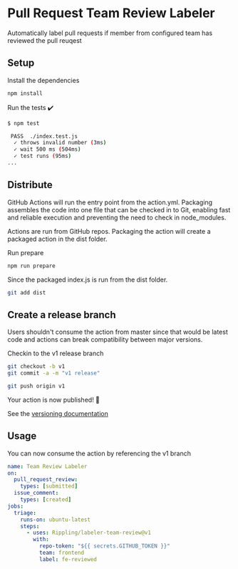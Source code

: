 # Pull Request Team Review Labeler

Automatically label pull requests if member from configured team has reviewed the pull reuqest

## Setup

Install the dependencies

```bash
npm install
```

Run the tests :heavy_check_mark:

```bash
$ npm test

 PASS  ./index.test.js
  ✓ throws invalid number (3ms)
  ✓ wait 500 ms (504ms)
  ✓ test runs (95ms)
...
```

## Distribute

GitHub Actions will run the entry point from the action.yml. Packaging assembles the code into one file that can be checked in to Git, enabling fast and reliable execution and preventing the need to check in node_modules.

Actions are run from GitHub repos. Packaging the action will create a packaged action in the dist folder.

Run prepare

```bash
npm run prepare
```

Since the packaged index.js is run from the dist folder.

```bash
git add dist
```

## Create a release branch

Users shouldn't consume the action from master since that would be latest code and actions can break compatibility between major versions.

Checkin to the v1 release branch

```bash
git checkout -b v1
git commit -a -m "v1 release"
```

```bash
git push origin v1
```

Your action is now published! :rocket:

See the [versioning documentation](https://github.com/actions/toolkit/blob/master/docs/action-versioning.md)

## Usage

You can now consume the action by referencing the v1 branch

```yaml
name: Team Review Labeler
on:
  pull_request_review:
    types: [submitted]
  issue_comment:
    types: [created]
jobs:
  triage:
    runs-on: ubuntu-latest
    steps:
      - uses: Rippling/labeler-team-review@v1
        with:
          repo-token: "${{ secrets.GITHUB_TOKEN }}"
          team: frontend
          label: fe-reviewed
```
